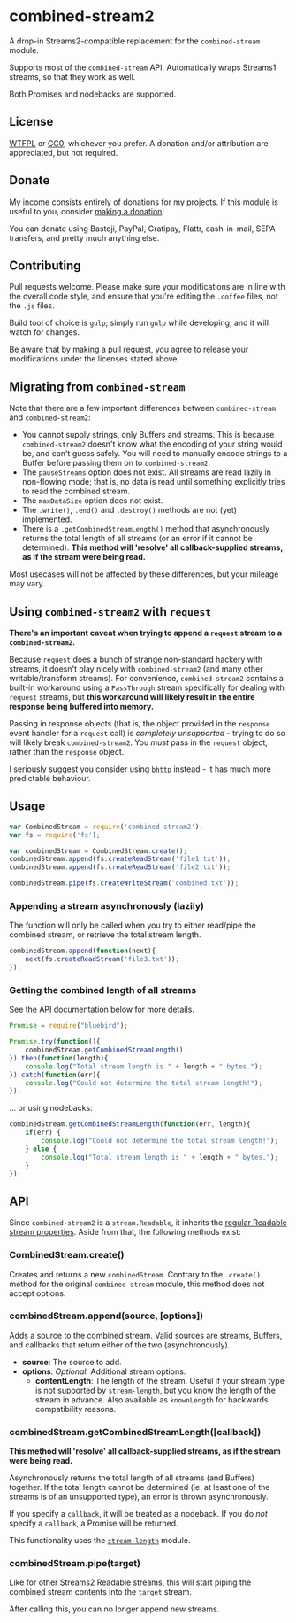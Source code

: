 # combined-stream2

A drop-in Streams2-compatible replacement for the `combined-stream` module.

Supports most of the `combined-stream` API. Automatically wraps Streams1 streams, so that they work as well.

Both Promises and nodebacks are supported.

## License

[WTFPL](http://www.wtfpl.net/txt/copying/) or [CC0](https://creativecommons.org/publicdomain/zero/1.0/), whichever you prefer. A donation and/or attribution are appreciated, but not required.

## Donate

My income consists entirely of donations for my projects. If this module is useful to you, consider [making a donation](http://cryto.net/~joepie91/donate.html)!

You can donate using Bastoji, PayPal, Gratipay, Flattr, cash-in-mail, SEPA transfers, and pretty much anything else.

## Contributing

Pull requests welcome. Please make sure your modifications are in line with the overall code style, and ensure that you're editing the `.coffee` files, not the `.js` files.

Build tool of choice is `gulp`; simply run `gulp` while developing, and it will watch for changes.

Be aware that by making a pull request, you agree to release your modifications under the licenses stated above.

## Migrating from `combined-stream`

Note that there are a few important differences between `combined-stream` and `combined-stream2`:

* You cannot supply strings, only Buffers and streams. This is because `combined-stream2` doesn't know what the encoding of your string would be, and can't guess safely. You will need to manually encode strings to a Buffer before passing them on to `combined-stream2`.
* The `pauseStreams` option does not exist. All streams are read lazily in non-flowing mode; that is, no data is read until something explicitly tries to read the combined stream.
* The `maxDataSize` option does not exist.
* The `.write()`, `.end()` and `.destroy()` methods are not (yet) implemented.
* There is a `.getCombinedStreamLength()` method that asynchronously returns the total length of all streams (or an error if it cannot be determined). __This method will 'resolve' all callback-supplied streams, as if the stream were being read.__

Most usecases will not be affected by these differences, but your mileage may vary.

## Using `combined-stream2` with `request`

__There's an important caveat when trying to append a `request` stream to a `combined-stream2`.__

Because `request` does a bunch of strange non-standard hackery with streams, it doesn't play nicely with `combined-stream2` (and many other writable/transform streams). For convenience, `combined-stream2` contains a built-in workaround using a `PassThrough` stream specifically for dealing with `request` streams, but __this workaround will likely result in the entire response being buffered into memory.__

Passing in response objects (that is, the object provided in the `response` event handler for a `request` call) is *completely unsupported* - trying to do so will likely break `combined-stream2`. You *must* pass in the `request` object, rather than the `response` object.

I seriously suggest you consider using [`bhttp`](https://www.npmjs.com/package/bhttp) instead - it has much more predictable behaviour.

## Usage

```javascript
var CombinedStream = require('combined-stream2');
var fs = require('fs');

var combinedStream = CombinedStream.create();
combinedStream.append(fs.createReadStream('file1.txt'));
combinedStream.append(fs.createReadStream('file2.txt'));

combinedStream.pipe(fs.createWriteStream('combined.txt'));
```

### Appending a stream asynchronously (lazily)

The function will only be called when you try to either read/pipe the combined stream, or retrieve the total stream length.
```javascript
combinedStream.append(function(next){
	next(fs.createReadStream('file3.txt'));
});
```

### Getting the combined length of all streams

See the API documentation below for more details.

```javascript
Promise = require("bluebird");

Promise.try(function(){
	combinedStream.getCombinedStreamLength()
}).then(function(length){
	console.log("Total stream length is " + length + " bytes.");
}).catch(function(err){
	console.log("Could not determine the total stream length!");
});
```

... or using nodebacks:

```javascript
combinedStream.getCombinedStreamLength(function(err, length){
	if(err) {
		console.log("Could not determine the total stream length!");
	} else {
		console.log("Total stream length is " + length + " bytes.");
	}
});
```

## API

Since `combined-stream2` is a `stream.Readable`, it inherits the [regular Readable stream properties](http://nodejs.org/api/stream.html#stream_class_stream_readable). Aside from that, the following methods exist:

### CombinedStream.create()

Creates and returns a new `combinedStream`. Contrary to the `.create()` method for the original `combined-stream` module, this method does not accept options.

### combinedStream.append(source, [options])

Adds a source to the combined stream. Valid sources are streams, Buffers, and callbacks that return either of the two (asynchronously).

* __source__: The source to add.
* __options__: *Optional.* Additional stream options.
	* __contentLength__: The length of the stream. Useful if your stream type is not supported by [`stream-length`](https://www.npmjs.com/package/stream-length), but you know the length of the stream in advance. Also available as `knownLength` for backwards compatibility reasons.

### combinedStream.getCombinedStreamLength([callback])

__This method will 'resolve' all callback-supplied streams, as if the stream were being read.__

Asynchronously returns the total length of all streams (and Buffers) together. If the total length cannot be determined (ie. at least one of the streams is of an unsupported type), an error is thrown asynchronously.

If you specify a `callback`, it will be treated as a nodeback. If you do *not* specify a `callback`, a Promise will be returned.

This functionality uses the [`stream-length`](https://www.npmjs.com/package/stream-length) module.

### combinedStream.pipe(target)

Like for other Streams2 Readable streams, this will start piping the combined stream contents into the `target` stream.

After calling this, you can no longer append new streams.
